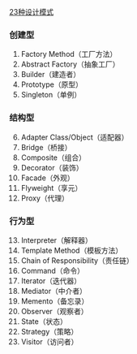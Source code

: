 [23种设计模式](http://www.cnblogs.com/beijiguangyong/archive/2010/11/15/2302807.html)

### 创建型

1. Factory Method（工厂方法）
2. Abstract Factory（抽象工厂）
3. Builder（建造者）
4. Prototype（原型）
5. Singleton（单例）

### 结构型

6. Adapter Class/Object（适配器）
7. Bridge（桥接）
8. Composite（组合）
9. Decorator（装饰）
10. Facade（外观）
11. Flyweight（享元）
12. Proxy（代理）

### 行为型

13. Interpreter（解释器）
14. Template Method（模板方法）
15. Chain of Responsibility（责任链）
16. Command（命令）
17. Iterator（迭代器）
18. Mediator（中介者）
19. Memento（备忘录）
20. Observer（观察者）
21. State（状态）
22. Strategy（策略）
23. Visitor（访问者）